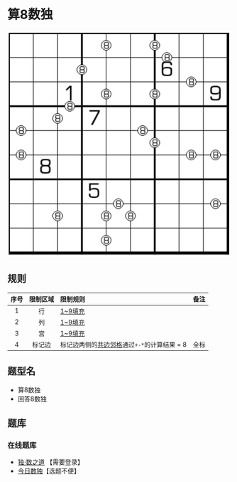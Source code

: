 # 算8数独
<!-- START doctoc generated TOC please keep comment here to allow auto update -->
<!-- DON'T EDIT THIS SECTION, INSTEAD RE-RUN doctoc TO UPDATE -->

<!-- END doctoc generated TOC please keep comment here to allow auto update -->

![题](../../../../../images/sudoku/算8数独.png)

## 规则

| 序号  | 限制区域 | 限制规则                         | 备注  |
|:---:|:----:|:-----------------------------|:---:|
|  1  |  行   | [1~9填充]                      |     |
|  2  |  列   | [1~9填充]                      |     |
|  3  |  宫   | [1~9填充]                      |     |
|  4  | 标记边  | 标记边两侧的[共边邻格]通过`+-*`的计算结果 = 8 | 全标  |

## 题型名

- 算8数独
- 回答8数独

## 题库

### 在线题库

- [独·数之道](http://www.sudokufans.org.cn/lx/game.index.php?type=c8) 【需要登录】
- [今日数独]【选题不便】

[1~9填充]: ../../../../../rules/rules.md#1to9填充

[共边邻格]: ../../../../../rules/rules.md#共边邻格

[今日数独]: https://cn.sudoku.today/g-answer-8-sudoku/
